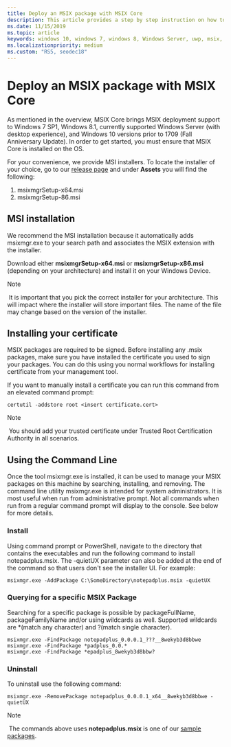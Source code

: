 ```yaml
---
title: Deploy an MSIX package with MSIX Core
description: This article provides a step by step instruction on how to leverage the MSIX Core bootstrapper, which creates an application using ClickOnce that will allow your users to just download a setup.exe and install their MSIX app through the MSIX Core Installer.
ms.date: 11/15/2019
ms.topic: article
keywords: windows 10, windows 7, windows 8, Windows Server, uwp, msix, msixcore, 1709, 1703, 1607, 1511, 1507
ms.localizationpriority: medium
ms.custom: "RS5, seodec18"
---
```


# Deploy an MSIX package with MSIX Core
As mentioned in the overview, MSIX Core brings MSIX deployment support to Windows 7 SP1, Windows 8.1, currently supported Windows Server (with desktop experience), and Windows 10 versions prior to 1709 (Fall Anniversary Update). In order to get started, you must ensure that MSIX Core is installed on the OS.

For your convenience, we provide MSI installers. To locate the installer of your choice, go to our [release page](https://github.com/microsoft/msix-packaging/releases) and under **Assets** you will find the following:

1. msixmgrSetup-x64.msi
2. msixmgrSetup-86.msi

## MSI installation 
We recommend the MSI installation because it automatically adds msixmgr.exe to your search path and associates the MSIX extension with the installer.

Download either **msixmgrSetup-x64.msi** or **msixmgrSetup-x86.msi** (depending on your architecture) and install it on your Windows Device. 

> [!NOTE]
> It is important that you pick the correct installer for your architecture. This will impact where the installer will store important files. The name of the file may change based on the version of the installer. 

## Installing your certificate
MSIX packages are required to be signed. Before installing any .msix packages, make sure you have installed the certificate you used to sign your packages. You can do this using you normal workflows for installing certificate from your management tool. 

If you want to manually install a certificate you can run this command from an elevated command prompt: 
```
certutil -addstore root <insert certificate.cert>
```
> [!NOTE]
> You should add your trusted certificate under Trusted Root Certification Authority in all scenarios.

## Using the Command Line
Once the tool msixmgr.exe is installed, it can be used to manage your MSIX packages on this machine by searching, installing, and removing. The command line utility msixmgr.exe is intended for system administrators. It is most useful when run from administrative prompt. Not all commands when run from a regular command prompt will display to the console. See below for more details.

### Install
Using command prompt or PowerShell, navigate to the directory that contains the executables and run the following command to install notepadplus.msix. The -quietUX parameter can also be added at the end of the command so that users don't see the installer UI. For example: 
```
msixmgr.exe -AddPackage C:\SomeDirectory\notepadplus.msix -quietUX
```
### Querying for a specific MSIX Package
Searching for a specific package is possible by packageFullName, packageFamilyName and/or using wildcards as well. Supported wildcards are *(match any character) and ?(match single character). 
```
msixmgr.exe -FindPackage notepadplus_0.0.0.1_???__8wekyb3d8bbwe
msixmgr.exe -FindPackage *padplus_0.0.*
msixmgr.exe -FindPackage *epadplus_8wekyb3d8bbw?
```
### Uninstall
To uninstall use the following command: 
```
msixmgr.exe -RemovePackage notepadplus_0.0.0.1_x64__8wekyb3d8bbwe -quietUX
```
> [!NOTE]
> The commands above uses **notepadplus.msix** is one of our [sample packages](https://github.com/microsoft/msix-packaging/tree/master/MsixCore/Tests).